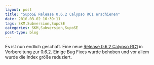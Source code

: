 ```yaml
---
layout: post
title: "SupoSE Release 0.6.2 Calypso RC1 erschienen"
date: 2010-03-02 16:39:11
tags: SKM,Subversion,SupoSE
categories: SKM,Subversion,SupoSE
post-type: blog
---
```

Es ist nun endlich geschaft. Eine neue <a href="http://supose.org/versions/show/32">Release 0.6.2 Calypso RC1</a> in Vorbereitung zur 0.6.2. Einige Bug Fixes wurde behoben und vor allem wurde die Index größe reduziert.
